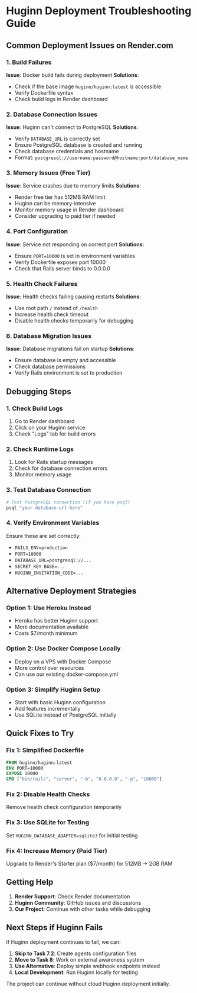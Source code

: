 # Huginn Deployment Troubleshooting Guide

## Common Deployment Issues on Render.com

### 1. Build Failures

**Issue**: Docker build fails during deployment
**Solutions**:
- Check if the base image `huginn/huginn:latest` is accessible
- Verify Dockerfile syntax
- Check build logs in Render dashboard

### 2. Database Connection Issues

**Issue**: Huginn can't connect to PostgreSQL
**Solutions**:
- Verify `DATABASE_URL` is correctly set
- Ensure PostgreSQL database is created and running
- Check database credentials and hostname
- Format: `postgresql://username:password@hostname:port/database_name`

### 3. Memory Issues (Free Tier)

**Issue**: Service crashes due to memory limits
**Solutions**:
- Render free tier has 512MB RAM limit
- Huginn can be memory-intensive
- Monitor memory usage in Render dashboard
- Consider upgrading to paid tier if needed

### 4. Port Configuration

**Issue**: Service not responding on correct port
**Solutions**:
- Ensure `PORT=10000` is set in environment variables
- Verify Dockerfile exposes port 10000
- Check that Rails server binds to 0.0.0.0

### 5. Health Check Failures

**Issue**: Health checks failing causing restarts
**Solutions**:
- Use root path `/` instead of `/health`
- Increase health check timeout
- Disable health checks temporarily for debugging

### 6. Database Migration Issues

**Issue**: Database migrations fail on startup
**Solutions**:
- Ensure database is empty and accessible
- Check database permissions
- Verify Rails environment is set to production

## Debugging Steps

### 1. Check Build Logs
1. Go to Render dashboard
2. Click on your Huginn service
3. Check "Logs" tab for build errors

### 2. Check Runtime Logs
1. Look for Rails startup messages
2. Check for database connection errors
3. Monitor memory usage

### 3. Test Database Connection
```bash
# Test PostgreSQL connection (if you have psql)
psql "your-database-url-here"
```

### 4. Verify Environment Variables
Ensure these are set correctly:
- `RAILS_ENV=production`
- `PORT=10000`
- `DATABASE_URL=postgresql://...`
- `SECRET_KEY_BASE=...`
- `HUGINN_INVITATION_CODE=...`

## Alternative Deployment Strategies

### Option 1: Use Heroku Instead
- Heroku has better Huginn support
- More documentation available
- Costs $7/month minimum

### Option 2: Use Docker Compose Locally
- Deploy on a VPS with Docker Compose
- More control over resources
- Can use our existing docker-compose.yml

### Option 3: Simplify Huginn Setup
- Start with basic Huginn configuration
- Add features incrementally
- Use SQLite instead of PostgreSQL initially

## Quick Fixes to Try

### Fix 1: Simplified Dockerfile
```dockerfile
FROM huginn/huginn:latest
ENV PORT=10000
EXPOSE 10000
CMD ["bin/rails", "server", "-b", "0.0.0.0", "-p", "10000"]
```

### Fix 2: Disable Health Checks
Remove health check configuration temporarily

### Fix 3: Use SQLite for Testing
Set `HUGINN_DATABASE_ADAPTER=sqlite3` for initial testing

### Fix 4: Increase Memory (Paid Tier)
Upgrade to Render's Starter plan ($7/month) for 512MB → 2GB RAM

## Getting Help

1. **Render Support**: Check Render documentation
2. **Huginn Community**: GitHub issues and discussions
3. **Our Project**: Continue with other tasks while debugging

## Next Steps if Huginn Fails

If Huginn deployment continues to fail, we can:

1. **Skip to Task 7.2**: Create agents configuration files
2. **Move to Task 8**: Work on external awareness system
3. **Use Alternative**: Deploy simple webhook endpoints instead
4. **Local Development**: Run Huginn locally for testing

The project can continue without cloud Huginn deployment initially.